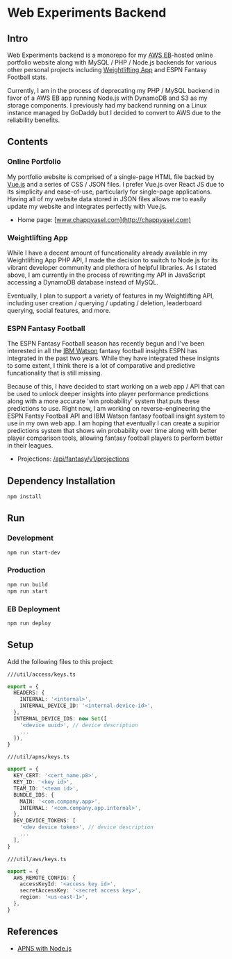 # Web Experiments Backend

## Intro

Web Experiments backend is a monorepo for my [AWS EB](https://aws.amazon.com/elasticbeanstalk)-hosted online portfolio website along with MySQL / PHP / Node.js backends for various other personal projects including [Weightlifting App](https://apps.apple.com/us/app/id1266077653) and ESPN Fantasy Football stats.

Currently, I am in the process of deprecating my PHP / MySQL backend in favor of a AWS EB app running Node.js with DynamoDB and S3 as my storage components. I previously had my backend running on a Linux instance managed by GoDaddy but I decided to convert to AWS due to the reliability benefits.

## Contents

### Online Portfolio

My portfolio website is comprised of a single-page HTML file backed by [Vue.js](https://vuejs.org) and a series of CSS / JSON files. I prefer Vue.js over React JS due to its simplicity and ease-of-use, particularly for single-page applications. Having all of my website data stored in JSON files allows me to easily update my website and integrates perfectly with Vue.js.

- Home page: [www.chappyasel.com](http://chappyasel.com)

### Weightlifting App

While I have a decent amount of funcationality already available in my Weightlifting App PHP API, I made the decision to switch to Node.js for its vibrant developer community and plethora of helpful libraries. As I stated above, I am currently in the process of rewriting my API in JavaScript accessing a DynamoDB database instead of MySQL.

Eventually, I plan to support a variety of features in my Weightlifting API, including user creation / querying / updating / deletion, leaderboard querying, social features, and more.

### ESPN Fantasy Football

The ESPN Fantasy Football season has recently begun and I've been interested in all the [IBM Watson](https://www.ibm.com/sports/fantasy) fantasy football insights ESPN has integrated in the past two years. While they have integrated these insignts to some extent, I think there is a lot of comparative and predictive funcationality that is still missing.

Because of this, I have decided to start working on a web app / API that can be used to unlock deeper insights into player performance predictions along with a more accurate 'win probability' system that puts these predictions to use. Right now, I am working on reverse-engineering the ESPN Fantsy Football API and IBM Watson fantasy football insight system to use in my own web app. I am hoping that eventually I can create a supirior predictions system that shows win probability over time along with better player comparison tools, allowing fantasy football players to perform better in their leagues.

- Projections: [/api/fantasy/v1/projections](http://chappyasel.com/api/fantasy/v1/projections)

## Dependency Installation

```bash
npm install
```

## Run

### Development

```bash
npm run start-dev
```

### Production

```bash
npm run build
npm run start
```

### EB Deployment

```bash
npm run deploy
```

## Setup

Add the following files to this project:

`///util/access/keys.ts`

```ts
export = {
  HEADERS: {
    INTERNAL: '<internal>',
    INTERNAL_DEVICE_ID: '<internal-device-id>',
  },
  INTERNAL_DEVICE_IDS: new Set([
    '<device uuid>', // device description
    ...
  ]),
}

```

`///util/apns/keys.ts`

```ts
export = {
  KEY_CERT: '<cert_name.p8>',
  KEY_ID: '<key id>',
  TEAM_ID: '<team id>',
  BUNDLE_IDS: {
    MAIN: '<com.company.app>',
    INTERNAL: '<com.company.app.internal>',
  },
  DEV_DEVICE_TOKENS: [
    '<dev device token>', // device description
    ...
  ],
}
```

`///util/aws/keys.ts`

```ts
export = {
  AWS_REMOTE_CONFIG: {
    accessKeyId: '<access key id>',
    secretAccessKey: '<secret access key>',
    region: '<us-east-1>',
  },
}
```

## References

- [APNS with Node.js](https://solarianprogrammer.com/2017/02/14/ios-remote-push-notifications-nodejs-backend/)
